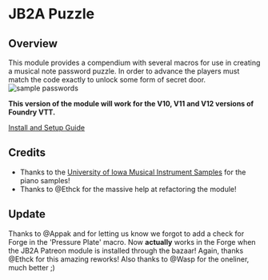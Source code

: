 # JB2A Puzzle

## Overview

This module provides a compendium with several macros for use in creating a musical note password puzzle. In order to advance the players must match the code exactly to unlock some form of secret door.
![sample passwords](media/puzzleSampleCodes.png)

**This version of the module will work for the V10, V11 and V12 versions of Foundry VTT.**

[Install and Setup Guide](https://jules-bens-aa.github.io/jb2a-wiki/other-projects/music-puzzle/)


## Credits
- Thanks to the <a href="https://theremin.music.uiowa.edu/MIS.html">University of Iowa Musical Instrument Samples</a> for the piano samples!
- Thanks to @Ethck for the massive help at refactoring the module!

## Update
Thanks to @Appak and for letting us know we forgot to add a check for Forge in the 'Pressure Plate' macro. 
Now **actually** works in the Forge when the JB2A Patreon module is installed through the bazaar! Again, thanks @Ethck for this amazing reworks!
Also thanks to @Wasp for the oneliner, much better ;)